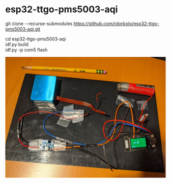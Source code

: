 # esp32-ttgo-pms5003-aqi

git clone --recurse-submodules https://github.com/rdorbolo/esp32-ttgo-pms5003-aqi.git  

cd esp32-ttgo-pms5003-aqi  
idf.py build  
idf.py -p com5 flash  

![](images/setup.jpg)
